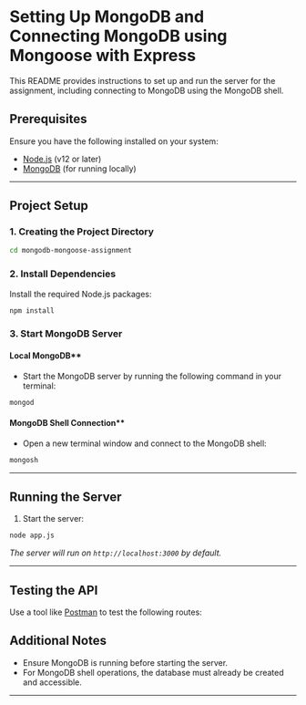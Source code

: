 # Setting Up MongoDB and Connecting MongoDB using Mongoose with Express

This README provides instructions to set up and run the server for the assignment, including connecting to MongoDB using the MongoDB shell.

## Prerequisites

Ensure you have the following installed on your system:
- [Node.js](https://nodejs.org/) (v12 or later)
- [MongoDB](https://www.mongodb.com/try/download/community) (for running locally)

---

## Project Setup

### 1. Creating the Project Directory

```bash
cd mongodb-mongoose-assignment
```

### 2. Install Dependencies

Install the required Node.js packages:

```bash
npm install
```

### 3. Start MongoDB Server

#### Local MongoDB**
- Start the MongoDB server by running the following command in your terminal:

```bash
mongod
```

#### MongoDB Shell Connection**
- Open a new terminal window and connect to the MongoDB shell:

```bash
mongosh
```

---

## Running the Server

1. Start the server:

```bash
node app.js
```
_The server will run on `http://localhost:3000` by default._

---

## Testing the API

Use a tool like [Postman](https://www.postman.com/) to test the following routes:


## Additional Notes

- Ensure MongoDB is running before starting the server.
- For MongoDB shell operations, the database must already be created and accessible.

---
